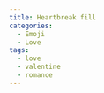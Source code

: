 ```yaml
---
title: Heartbreak fill
categories:
  - Emoji
  - Love
tags:
  - love
  - valentine
  - romance
---
```

